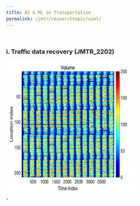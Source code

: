 ```yaml
---
title: AI & ML in Transportation
permalink: /jmtr/researchtopic/aiml/
---
```


<style>
.intro{
font-family:times;
font-size:21px;
}
</style>

<a name="JMTR_2202"/>
<br>

### i. Traffic data recovery (JMTR_2202) 

<div class="container">
    <div class="row">
        <div class="col-md-4">
          <img src="https://raw.githubusercontent.com/Yunqing-Jia/JMTR_2202/main/JMTR_2202_2302%20%7C%20Figure%203%20and%209/fig3a_1.png" class="center" width='350' height='350'>
        </div>
        <div class="col-md-5">
            <div class="intro">
            .
            </div>
        </div>
    </div>
</div>